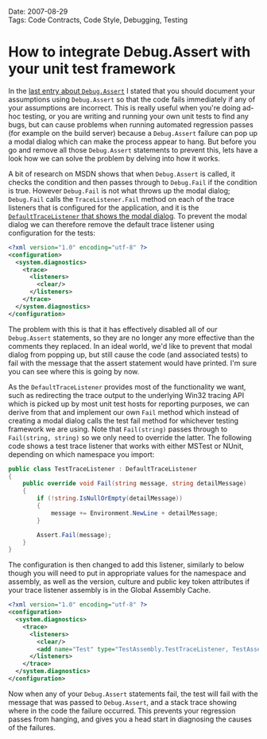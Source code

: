 Date: 2007-08-29  
Tags: Code Contracts, Code Style, Debugging, Testing

# How to integrate Debug.Assert with your unit test framework
    
In the [last entry about `Debug.Assert`](/blog/document-your-assumptions-with-debug-assert-instead-of-comments) I stated that you should document your assumptions using `Debug.Assert` so that the code fails immediately if any of your assumptions are incorrect. This is really useful when you're doing ad-hoc testing, or you are writing and running your own unit tests to find any bugs, but can cause problems when running automated regression passes (for example on the build server) because a `Debug.Assert` failure can pop up a modal dialog which can make the process appear to hang. But before you go and remove all those `Debug.Assert` statements to prevent this, lets have a look how we can solve the problem by delving into how it works.

A bit of research on MSDN shows that when `Debug.Assert` is called, it checks the condition and then passes through to `Debug.Fail` if the condition is true. However `Debug.Fail` is not what throws up the modal dialog; `Debug.Fail` calls the `TraceListener.Fail` method on each of the trace listeners that is configured for the application, and it is the [`DefaultTraceListener` that shows the modal dialog](http://msdn2.microsoft.com/en-us/library/kxadhf3k.aspx). To prevent the modal dialog we can therefore remove the default trace listener using configuration for the tests:

~~~ xml
<?xml version="1.0" encoding="utf-8" ?>
<configuration>
  <system.diagnostics>
    <trace>
      <listeners>
        <clear/>
      </listeners>
    </trace>
  </system.diagnostics>
</configuration>
~~~

The problem with this is that it has effectively disabled all of our `Debug.Assert` statements, so they are no longer any more effective than the comments they replaced. In an ideal world, we'd like to prevent that modal dialog from popping up, but still cause the code (and associated tests) to fail with the message that the assert statement would have printed. I'm sure you can see where this is going by now.

As the `DefaultTraceListener` provides most of the functionality we want, such as redirecting the trace output to the underlying Win32 tracing API which is picked up by most unit test hosts for reporting purposes, we can derive from that and implement our own `Fail` method which instead of creating a modal dialog calls the test fail method for whichever testing framework we are using. Note that `Fail(string)` passes through to `Fail(string, string)` so we only need to override the latter. The following code shows a test trace listener that works with either MSTest or NUnit, depending on which namespace you import:

~~~ csharp
public class TestTraceListener : DefaultTraceListener
{
    public override void Fail(string message, string detailMessage)
    {
        if (!string.IsNullOrEmpty(detailMessage))
        {
            message += Environment.NewLine + detailMessage;
        }

        Assert.Fail(message);
    }
}
~~~

The configuration is then changed to add this listener, similarly to below though you will need to put in appropriate values for the namespace and assembly, as well as the version, culture and public key token attributes if your trace listener assembly is in the Global Assembly Cache.

~~~ xml
<?xml version="1.0" encoding="utf-8" ?>
<configuration>
  <system.diagnostics>
    <trace>
      <listeners>
        <clear/>
        <add name="Test" type="TestAssembly.TestTraceListener, TestAssembly"/>
      </listeners>
    </trace>
  </system.diagnostics>
</configuration>
~~~

Now when any of your `Debug.Assert` statements fail, the test will fail with the message that was passed to `Debug.Assert`, and a stack trace showing where in the code the failure occurred. This prevents your regression passes from hanging, and gives you a head start in diagnosing the causes of the failures.
